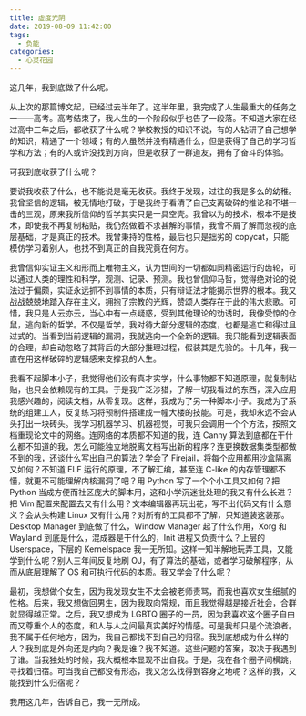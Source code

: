 ```yaml
---
title: 虚度光阴
date: 2019-08-09 11:42:00
tags:
  - 负能
categories:
  - 心灵花园
---
```


这几年，我到底做了什么呢。

从上次的那篇博文起，已经过去半年了。这半年里，我完成了人生最重大的任务之一——高考。高考结束了，我人生的一个阶段似乎也告了一段落。不知道大家在经过高中三年之后，都收获了什么呢？学校教授的知识不说，有的人钻研了自己想学的知识，精通了一个领域；有的人虽然并没有精通什么，但是获得了自己的学习哲学和方法；有的人或许没找到方向，但是收获了一群道友，拥有了奋斗的体验。

可我到底收获了什么呢？

<!-- more -->

要说我收获了什么，也不能说是毫无收获。我终于发现，过往的我是多么的幼稚。我曾坚信的逻辑，被无情地打破，于是我终于看清了自己支离破碎的推论和不堪一击的三观，原来我所信仰的哲学其实只是一具空壳。我曾以为的技术，根本不是技术，即使我不再复制粘贴，我仍然做着不求甚解的事情，我曾不屑了解而忽视的底层基础，才是真正的技术。我曾秉持的性格，最后也只是拙劣的 copycat，只能模仿学习着别人，也找不到真正的自我究竟在何方。

我曾信仰实证主义和形而上唯物主义，认为世间的一切都如同精密运行的齿轮，可以通过人类的理性和科学，观测、记录、预测。我也曾信仰马哲，觉得绝对论的说法过于偏颇，实证永远抓不到事情的本质，只有辩证法才能揭示世界的根本。我又战战兢兢地踏入存在主义，拥抱了宗教的光辉，赞颂人类存在于此的伟大悲歌。可惜，我只是人云亦云，当心中有一点疑惑，受到其他理论的劝诱时，我像受惊的仓鼠，逃向新的哲学。不仅是哲学，我对待大部分逻辑的态度，也都是逃亡和得过且过式的。当看到当前逻辑的漏洞，我就逃向一个全新的逻辑。我只能看到逻辑表面的合理，却自动忽略了其背后的大部分推理过程，假装其是先验的。十几年，我一直在用这样破碎的逻辑感来支撑我的人生。

我看不起脚本小子，我觉得他们没有真才实学，什么事物都不知道原理，就复制粘贴，也只会依赖现有的工具。于是我广泛涉猎，了解一切我看过的东西，深入应用我感兴趣的，阅读文档，从零复现。这样，我成为了另一种脚本小子。我成为了系统的组建工人，反复练习将预制件搭建成一幢大楼的技能。可是，我却永远不会从头打出一块砖头。我学习机器学习、机器视觉，可我只会调用一个个方法，按照文档重现论文中的网络。连网络的本质都不知道的我，连 Canny 算法到底都在干什么都不知道的我，怎么可能独立地脱离文档写出新的程序？连更换数据集类型都做不到的我，还谈什么写出自己的算法？学会了 Firejail，将每个应用都用沙盒隔离又如何？不知道 ELF 运行的原理，不了解汇编，甚至连 C-like 的内存管理都不懂，就更不可能理解内核漏洞了吧？用 Python 写了一个个小工具又如何？把 Python 当成方便而社区庞大的脚本用，这和小学沉迷批处理的我又有什么长进？把 Vim 配置来配置去又有什么用？文本编辑器再玩出花，写不出代码又有什么意义？会从头构建 Linux 又有什么用？对所有的工具都不了解，只知道装这装那。Desktop Manager 到底做了什么，Window Manager 起了什么作用，Xorg 和 Wayland 到底是什么，混成器是干什么的，Init 进程又负责什么？上层的 Userspace，下层的 Kernelspace 我一无所知。这样一知半解地玩弄工具，又能学到什么呢？别人三年间反复地刷 OJ，有了算法的基础，或者学习破解程序，从而从底层理解了 OS 和可执行代码的本质。我又学会了什么呢？

最初，我想做个女生，因为我发现女生不太会被老师责骂，而我也喜欢女生细腻的性格。后来，我又想做回男生，因为我取向常规，而且我觉得越是接近社会，合群就显得越正常。之后，我又想成为 LGBTQ 圈子的一员，因为我喜欢这个圈子自由而又尊重个人的态度，和人与人之间最真实美好的情感。可是我却只是个流浪者。我不属于任何地方，因为，我自己都找不到自己的归宿。我到底想成为什么样的人？我到底是外向还是内向？我是谁？我不知道。这些问题的答案，取决于我遇到了谁。当我独处的时候，我大概根本显现不出自我。于是，我在各个圈子间横跳，寻找着归宿。可当我自己都没有形态，我又怎么找得到容身之地呢？这样的我，又能找到什么归宿呢？

我用这几年，告诉自己，我一无所成。
